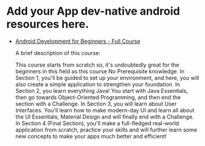 # Add your App dev-native android resources here.

- [Android Development for Beginners - Full Course](https://www.youtube.com/watch?v=fis26HvvDII)
  
  A brief description of this course:

  This course starts from scratch so, it's undoubtedly great for the beginners in this field as this course No Prerequisite knowledge.
  In Section 1, you'll be guided to set up your environment, and here, you will also create a simple application to strengthen your foundation.
  In Section 2, you learn everything Java! You start with Java Essentials, then go towards Object-Oriented Programming, and then end the section with a Challenge.
  In Section 3, you will learn about User Interfaces. You'll learn how to make modern-day UI and learn all about the UI Essentials, Material Design and will finally end with a Challenge.
  In Section 4 (Final Section), you'll make a full-fledged real-world application from scratch, practice your skills and will further learn some new concepts to make your apps much better and efficient!


